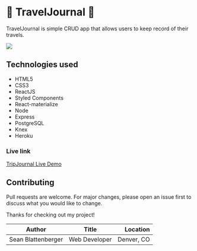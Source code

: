 # :mountain_railway: TravelJournal :notebook:


TravelJournal is simple CRUD app that allows users to keep record of their travels.

![](tjdemo.png)

## Technologies used
* HTML5
* CSS3
* ReactJS
* Styled Components
* React-materialize
* Node
* Express
* PostgreSQL
* Knex
* Heroku
### Live link

[TripJournal Live Demo](https://warm-atoll-11937.herokuapp.com/)



## Contributing
Pull requests are welcome. For major changes, please open an issue first to discuss what you would like to change.

Thanks for checking out my project!



| Author             | Title         | Location   |
| ------------------ |:-------------:| ----------:|
| Sean Blattenberger | Web Developer | Denver, CO |
